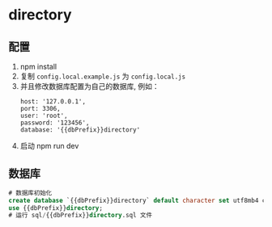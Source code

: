 # directory

## 配置

1. npm install
2. 复制 `config.local.example.js` 为 `config.local.js`
3. 并且修改数据库配置为自己的数据库, 例如：
   ```
   host: '127.0.0.1',
   port: 3306,
   user: 'root',
   password: '123456',
   database: '{{dbPrefix}}directory'
   ```
4. 启动 npm run dev

## 数据库

```sql
# 数据库初始化
create database `{{dbPrefix}}directory` default character set utf8mb4 collate utf8mb4_bin;
use {{dbPrefix}}directory;
# 运行 sql/{{dbPrefix}}directory.sql 文件
```

